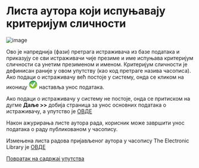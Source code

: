 # Листа аутора који испуњавају критеријум сличности 

![image](https://user-images.githubusercontent.com/29538544/148262511-f8387e26-d4f6-417b-9717-37f1852b201c.png)

Ово је напреднија (фази) претрага истраживача из базе података и приказују се сви истраживачи чије презиме и име испуњава критеријум сличности са унетим презименом и именом. Критеријум сличности је дефинисан раније у овом упутству (као код претраге назива часописа). Ако подаци о истраживачу већ постоје у систему, онда се кликом на иконицу ![image](../../images/pick24.png) наставља унос података.
 
Ако подаци о истраживачу у систему не постоје, онда се  притиском на дугме **Даље >>** добија страница за унос основних података о истраживачу, а упутство је [ОВДЕ](podaciOautoru.md)

Након ажурирања листе аутора рада, корисник може завршити унос података о раду публикованом у часопису. 

Измењена листа радова пријављеног аутора у часопису The Electronic Library је [ОВДЕ](prikazRadovaUčasopisu.md)

[Повратак на садржај упутства](../../uputstvo.md#садржај)
